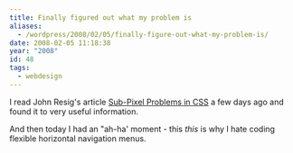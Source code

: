 ```yaml
---
title: Finally figured out what my problem is
aliases:
  - /wordpress/2008/02/05/finally-figure-out-what-my-problem-is/
date: 2008-02-05 11:18:38
year: "2008"
id: 48
tags:
  - webdesign
---
```


I read John Resig's article [Sub-Pixel Problems in CSS](http://ejohn.org/blog/sub-pixel-problems-in-css/) a few days ago and found it to very useful information.

And then today I had an "ah-ha' moment - this _this_ is why I hate coding flexible horizontal navigation menus.
